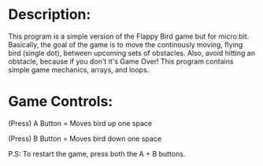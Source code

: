 # Description:
This program is a simple version of the Flappy Bird game but for micro:bit. Basically, the goal of the game is to move the continously moving, flying bird (single dot), between upcoming sets of obstacles. Also, avoid hitting an obstacle, because if you don't it's Game Over! This program contains simple game mechanics, arrays, and loops.

# Game Controls:
(Press) A Button = Moves bird up one space 

(Press) B Button = Moves bird down one space

P.S: To restart the game, press both the A + B buttons.

